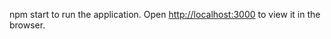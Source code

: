 
npm start to run the application.
Open [http://localhost:3000](http://localhost:3000) to view it in the browser.